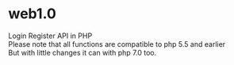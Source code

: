 # web1.0
Login Register API in PHP<br>
Please note that all functions are compatible to php 5.5 and earlier<br>
But with little changes it can with php 7.0 too. 
